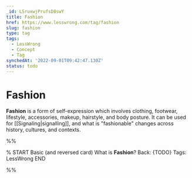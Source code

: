 ```yaml
---
_id: LSruxwjPrufsD8swY
title: Fashion
href: https://www.lesswrong.com/tag/fashion
slug: fashion
type: tag
tags:
  - LessWrong
  - Concept
  - Tag
synchedAt: '2022-09-01T09:42:47.130Z'
status: todo
---
```


# Fashion

**Fashion** is a form of self-expression which involves clothing, footwear, lifestyle, accessories, makeup, hairstyle, and body posture. It can be used for [[Signaling|signalling]], and what is "fashionable" changes across history, cultures, and contexts.


%%

% START
Basic (and reversed card)
What is **Fashion**?
Back: {TODO}
Tags: LessWrong
END
<!--ID: 1663157003961-->


%%
	

